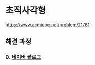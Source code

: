 # 초직사각형
https://www.acmicpc.net/problem/21761
## 해결 과정
### 0. [네이버 블로그](https://blog.naver.com/alsrua7222/222656071826)
